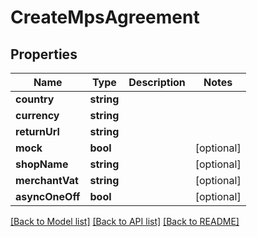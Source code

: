 # CreateMpsAgreement

## Properties
Name | Type | Description | Notes
------------ | ------------- | ------------- | -------------
**country** | **string** |  | 
**currency** | **string** |  | 
**returnUrl** | **string** |  | 
**mock** | **bool** |  | [optional] 
**shopName** | **string** |  | [optional] 
**merchantVat** | **string** |  | [optional] 
**asyncOneOff** | **bool** |  | [optional] 

[[Back to Model list]](../README.md#documentation-for-models) [[Back to API list]](../README.md#documentation-for-api-endpoints) [[Back to README]](../README.md)


